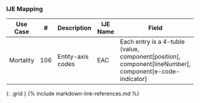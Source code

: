 ### IJE Mapping

| **Use Case** |  **#**   |  **Description**  | **IJE Name**  |  **Field**  |  **Type**  | **Value Set/Comments**  |
| :---------: | --------------- | ------------ | ------------- | ---------- | ---------- | -------------- |
| Mortality | 106 | Entity-axis codes | EAC | Each entry is a 4-tuble (value, component[position], component[lineNumber], component[e-code-indicator]   |codeable |[ICD10CausesOfDeathVS] |
{: .grid }
{% include markdown-link-references.md %}
